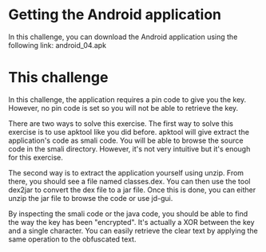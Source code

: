 # Getting the Android application
In this challenge, you can download the Android application using the following link: android_04.apk

# This challenge

In this challenge, the application requires a pin code to give you the key. However, no pin code is set so you will not be able to retrieve the key.

There are two ways to solve this exercise. The first way to solve this exercise is to use apktool like you did before. apktool will give extract the application's code as smali code. You will be able to browse the source code in the smali directory. However, it's not very intuitive but it's enough for this exercise.

The second way is to extract the application yourself using unzip. From there, you should see a file named classes.dex. You can then use the tool dex2jar to convert the dex file to a jar file. Once this is done, you can either unzip the jar file to browse the code or use jd-gui.

By inspecting the smali code or the java code, you should be able to find the way the key has been "encrypted". It's actually a XOR between the key and a single character. You can easily retrieve the clear text by applying the same operation to the obfuscated text.